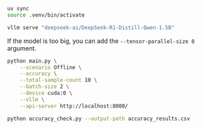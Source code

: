 ```sh
uv sync
source .venv/bin/activate
```

```sh
vllm serve "deepseek-ai/DeepSeek-R1-Distill-Qwen-1.5B"
```

If the model is too big, you can add the `--tensor-parallel-size 8` argument.

```sh
python main.py \
    --scenario Offline \
    --accuracy \
    --total-sample-count 10 \
    --batch-size 2 \
    --device cuda:0 \
    --vllm \
    --api-server http://localhost:8000/
```

```sh
python accuracy_check.py --output-path accuracy_results.csv
```
